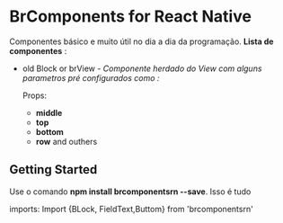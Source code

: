 # BrComponents for React Native

 Componentes básico e muito útil no dia a dia da programação. 
 **Lista de componentes** : 
 * old Block or brView - *Componente herdado do View com alguns parametros pré configurados como :*
 
    Props:
    
     *   **middle**
     *   **top**
     *   **bottom**
     *   **row**
     and outhers
 
 

## Getting Started

Use o comando **npm install brcomponentsrn --save**. Isso é tudo

imports:
  Import {BLock, FieldText,Buttom} from 'brcomponentsrn' 



